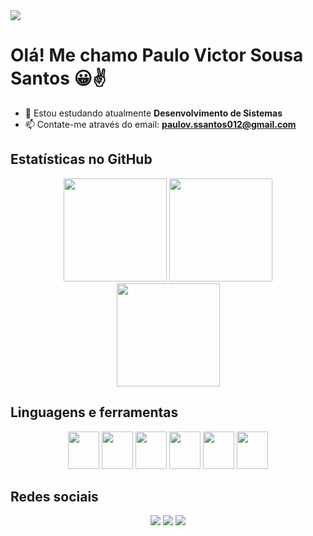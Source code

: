 <img src="https://komarev.com/ghpvc/?username=Paulzzrx&color=red"/>

<h1>Olá! Me chamo Paulo Victor Sousa Santos 😀✌️</h1>


- 🌱 Estou estudando atualmente <b>Desenvolvimento de Sistemas</b>
- 📫 Contate-me através do email: <b>paulov.ssantos012@gmail.com</b>

<h2>Estatísticas no GitHub</h2>

<div align="center">
  <img height="165em" src="https://github-readme-stats.vercel.app/api?username=Paulzzrx&theme=midnight-purple&hide_border=false&layout=compact"/>
  
  <img height="165em" src="https://github-readme-stats.vercel.app/api/top-langs/?username=Paulzzrx&layout=compact&langs_count=4&theme=midnight-purple"/>
</div>

<div align="center">
  <img height="165em" src="https://github-readme-streak-stats.herokuapp.com/?user=Paulzzrx&theme=midnight-purple"/>
</div>

<h2>Linguagens e ferramentas</h2>
<div align="center">
  <img height="60" width="50" src="https://cdn.jsdelivr.net/gh/devicons/devicon/icons/html5/html5-original.svg" />
  <img height="60" width="50" src="https://cdn.jsdelivr.net/gh/devicons/devicon/icons/css3/css3-original.svg" />    
  <img height="60" width="50" src="https://cdn.jsdelivr.net/gh/devicons/devicon/icons/javascript/javascript-original.svg" />
  <img height="60" width="50" src="https://cdn.jsdelivr.net/gh/devicons/devicon/icons/csharp/csharp-original.svg" />
  <img height="60" width="50" src="https://cdn.jsdelivr.net/gh/devicons/devicon/icons/python/python-original.svg" />
  <img height="60" width="50" src="https://cdn.jsdelivr.net/gh/devicons/devicon/icons/git/git-original.svg" />
</div>

<h2>Redes sociais</h2>
<div align="center">
  <a href="https://wa.me/5511910484596"><img src="https://img.shields.io/badge/WhatsApp-25D366?style=for-the-badge&logo=whatsapp&logoColor=white" target="_blank"></a>
  <a href="https://www.linkedin.com/in/paulo-victor-sousa-santos-487940303/"><img src="https://img.shields.io/badge/LinkedIn-0077B5?style=for-the-badge&logo=linkedin&logoColor=white" target="_blank"></a>
  <a href="https://www.instagram.com/paulzzrxl/"><img src="https://img.shields.io/badge/Instagram-E4405F?style=for-the-badge&logo=instagram&logoColor=white"></a>
